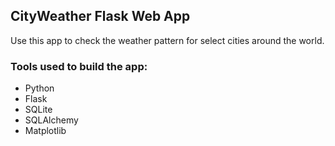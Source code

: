 ## CityWeather Flask Web App

Use this app to check the weather pattern for select cities around the world.

### Tools used to build the app:
* Python
* Flask
* SQLite
* SQLAlchemy
* Matplotlib